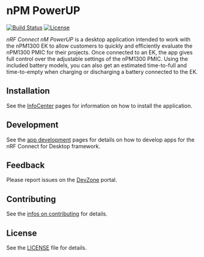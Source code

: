 # nPM PowerUP

[![Build Status](https://dev.azure.com/NordicSemiconductor/Wayland/_apis/build/status/NordicPlayground.pc-nrfconnect-npm?branchName=main)](https://dev.azure.com/NordicSemiconductor/Wayland/_build/results?buildId=56483&view=results)
[![License](https://img.shields.io/badge/license-Modified%20BSD%20License-blue.svg)](LICENSE)

_nRF Connect nM PowerUP_ is a desktop application intended to work with the
nPM1300 EK to allow customers to quickly and efficiently evaluate the nPM1300
PMIC for their projects. Once connected to an EK, the app gives full control
over the adjustable settings of the nPM1300 PMIC. Using the included battery
models, you can also get an estimated time-to-full and time-to-empty when
charging or discharging a battery connected to the EK.

## Installation

See the
[InfoCenter](https://infocenter.nordicsemi.com/index.jsp?topic=%2Fstruct_nrftools%2Fstruct%2Fnrftools_nrfconnect.html)
pages for information on how to install the application.

## Development

See the
[app development](https://nordicsemiconductor.github.io/pc-nrfconnect-docs/)
pages for details on how to develop apps for the nRF Connect for Desktop
framework.

## Feedback

Please report issues on the [DevZone](https://devzone.nordicsemi.com) portal.

## Contributing

See the
[infos on contributing](https://nordicsemiconductor.github.io/pc-nrfconnect-docs/contributing)
for details.

## License

See the [LICENSE](LICENSE) file for details.
